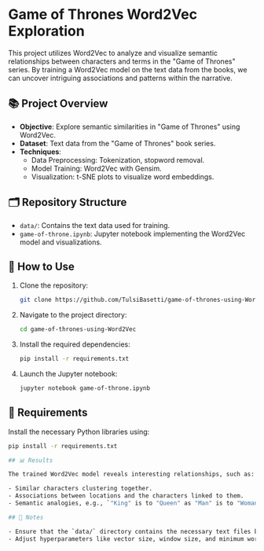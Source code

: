 # Game of Thrones Word2Vec Exploration

This project utilizes Word2Vec to analyze and visualize semantic relationships between characters and terms in the "Game of Thrones" series. By training a Word2Vec model on the text data from the books, we can uncover intriguing associations and patterns within the narrative.

## 📚 Project Overview

- **Objective**: Explore semantic similarities in "Game of Thrones" using Word2Vec.
- **Dataset**: Text data from the "Game of Thrones" book series.
- **Techniques**:
  - Data Preprocessing: Tokenization, stopword removal.
  - Model Training: Word2Vec with Gensim.
  - Visualization: t-SNE plots to visualize word embeddings.

## 🗂️ Repository Structure

- `data/`: Contains the text data used for training.
- `game-of-throne.ipynb`: Jupyter notebook implementing the Word2Vec model and visualizations.

## 🚀 How to Use

1. Clone the repository:

   ```bash
   git clone https://github.com/TulsiBasetti/game-of-thrones-using-Word2Vec.git
2. Navigate to the project directory:

   ```bash
   cd game-of-thrones-using-Word2Vec

3. Install the required dependencies:

   ```bash
   pip install -r requirements.txt

4. Launch the Jupyter notebook:

   ```bash
   jupyter notebook game-of-throne.ipynb

## 🧰 Requirements

Install the necessary Python libraries using:

```bash
pip install -r requirements.txt

## 📊 Results

The trained Word2Vec model reveals interesting relationships, such as:

- Similar characters clustering together.
- Associations between locations and the characters linked to them.
- Semantic analogies, e.g., `"King" is to "Queen" as "Man" is to "Woman"`.

## 📌 Notes

- Ensure that the `data/` directory contains the necessary text files before training the model.
- Adjust hyperparameters like vector size, window size, and minimum word count in the notebook to experiment with different model configurations.



